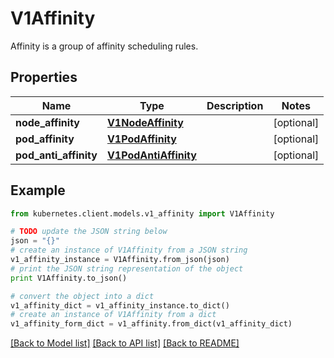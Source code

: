 # V1Affinity

Affinity is a group of affinity scheduling rules.

## Properties

Name | Type | Description | Notes
------------ | ------------- | ------------- | -------------
**node_affinity** | [**V1NodeAffinity**](V1NodeAffinity.md) |  | [optional] 
**pod_affinity** | [**V1PodAffinity**](V1PodAffinity.md) |  | [optional] 
**pod_anti_affinity** | [**V1PodAntiAffinity**](V1PodAntiAffinity.md) |  | [optional] 

## Example

```python
from kubernetes.client.models.v1_affinity import V1Affinity

# TODO update the JSON string below
json = "{}"
# create an instance of V1Affinity from a JSON string
v1_affinity_instance = V1Affinity.from_json(json)
# print the JSON string representation of the object
print V1Affinity.to_json()

# convert the object into a dict
v1_affinity_dict = v1_affinity_instance.to_dict()
# create an instance of V1Affinity from a dict
v1_affinity_form_dict = v1_affinity.from_dict(v1_affinity_dict)
```
[[Back to Model list]](../README.md#documentation-for-models) [[Back to API list]](../README.md#documentation-for-api-endpoints) [[Back to README]](../README.md)


